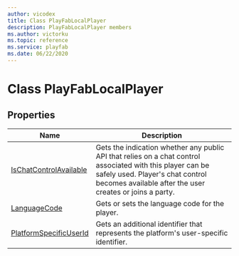 ```yaml
---
author: vicodex
title: Class PlayFabLocalPlayer
description: PlayFabLocalPlayer members
ms.author: victorku
ms.topic: reference
ms.service: playfab
ms.date: 06/22/2020
---
```


# Class PlayFabLocalPlayer

## Properties

| Name | Description |
| --- | --- |
| [IsChatControlAvailable](properties/playfabunityischatcontrolavailable.md) | Gets the indication whether any public API that relies on a chat control associated with this player can be safely used. Player's chat control becomes available after the user creates or joins a party. |
| [LanguageCode](properties/playfabunitylanguagecode.md) | Gets or sets the language code for the player. |
| [PlatformSpecificUserId](properties/playfabunityplatformspecificuserid.md) | Gets an additional identifier that represents the platform's user-specific identifier. |

